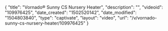 {
    "title": "Vornado&reg; Sunny CS Nursery Heater",
    "description": "",
    "videoid": "109976425",
    "date_created": "1502520142",
    "date_modified": "1504803840",
    "type": "captivate",
    "layout": "video",
    "url": "\/v\/vornado-sunny-cs-nursery-heater\/109976425"
}